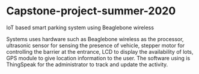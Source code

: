 # Capstone-project-summer-2020
IoT based smart parking system using Beaglebone wireless

Systems uses hardware such as Beaglebone wireless as the processor, ultrasonic sensor for sensing the presence of vehicle, stepper motor for controlling the barrier at the entrance, LCD to display the availability of lots, GPS module to give location information to the user. The software using is ThingSpeak for the administrator to track and update the activity. 
